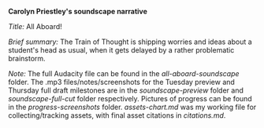 **Carolyn Priestley's soundscape narrative**

*Title:* All Aboard!

*Brief summary:* The Train of Thought is shipping worries and ideas about a student's head as usual, when it gets delayed by a rather problematic brainstorm.

*Note:* The full Audacity file can be found in the *all-aboard-soundscape* folder. The .mp3 files/notes/screenshots for the Tuesday preview and Thursday full draft milestones are in the *soundscape-preview* folder and *soundscape-full-cut* folder respectively. Pictures of progress can be found in the *progress-screenshots* folder. *assets-chart.md* was my working file for collecting/tracking assets, with final asset citations in *citations.md*.
